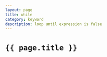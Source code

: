 ```yaml
---
layout: page
title: while
category: keyword
description: loop until expression is false
---
```


# `{{ page.title }}`
